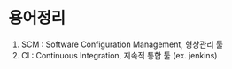 # 용어정리

1. SCM : Software Configuration Management, 형상관리 툴
2. CI : Continuous Integration, 지속적 통합 툴 (ex. jenkins)
